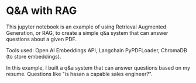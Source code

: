 # Q&A with RAG

This jupyter notebook is an example of using Retrieval Augmented Generation, or RAG, to create a simple q&a system that can answer questions about a given PDF.

Tools used: Open AI Embeddings API, Langchain PyPDFLoader, ChromaDB (to store embeddings).

In this example, I built a q&a system that can answer questions based on my resume. Questions like "is hasan a capable sales engineer?". 
